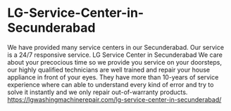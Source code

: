 # LG-Service-Center-in-Secunderabad
We have provided many service centers in our Secunderabad. Our service is a 24/7 responsive service. LG Service Center in Secunderabad We care about your precocious time so we provide you service on your doorsteps, our highly qualified technicians are well trained and repair your house appliance in front of your eyes. They have more than 10-years of service experience where can able to understand every kind of error and try to solve it instantly and we only repair out-of-warranty products. https://lgwashingmachinerepair.com/lg-service-center-in-secunderabad/ 
